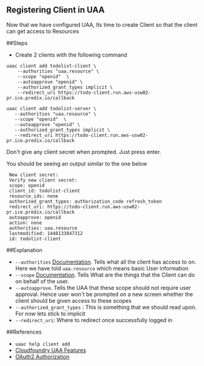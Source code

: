 ## Registering Client in UAA

Now that we have configured UAA, Its time to create Client so that the client can get access to Resources

##Steps
* Create 2 clients with the following command

```
uaac client add todolist-client \
    --authorities "uaa.resource" \
    --scope "openid"  \
    --autoapprove "openid" \
    --authorized_grant_types implicit \
    --redirect_uri https://todo-client.run.aws-usw02-pr.ice.predix.io/callback
 ```
 
 ```
uaac client add todolist-server \
    --authorities "uaa.resource" \
    --scope "openid"  \
    --autoapprove "openid" \
    --authorized_grant_types implicit \
    --redirect_uri https://todo-client.run.aws-usw02-pr.ice.predix.io/callback
 ```
 
 
 Don't give any client secret when prompted. Just press enter.
 
 You should be seeing an output similar to the one below
 ```
  New client secret:
  Verify new client secret:
  scope: openid
  client_id: todolist-client
  resource_ids: none
  authorized_grant_types: authorization_code refresh_token
  redirect_uri: https://todo-client.run.aws-usw02-pr.ice.predix.io/callback
  autoapprove: openid
  action: none
  authorities: uaa.resource
  lastmodified: 1448133847312
  id: todolist-client
```

##Explanation
* ` --authorities ` [Documentation](https://github.com/cloudfoundry/uaa/blob/master/docs/UAA-Security.md#security-metadata). Tells what all the client has access to on. Here we have told ` uaa.resource ` which means basic User information
* ` --scope ` [Documentation](https://github.com/cloudfoundry/uaa/blob/master/docs/UAA-Security.md#token-scope-rules). Tells What are the things that the Client can do on behalf of the user.
* ` --autoapprove `. Tells the UAA that these scope should not require user approval. Hence user won't be prompted on a new screen whether the client should be given access to these scopes
* ` --authorized_grant_types ` : This is something that we should read upon. For now lets stick to implicit
* ` --redirect_uri `: Where  to redirect once successfully logged in

##References

* ` uaac help client add `
* [Cloudfoundry UAA Features](https://www.cloudfoundry.org/high-level-features-of-the-uaa/)
* [OAuth2 Authorization](http://tutorials.jenkov.com/oauth2/authorization.html#authorization-grant)
